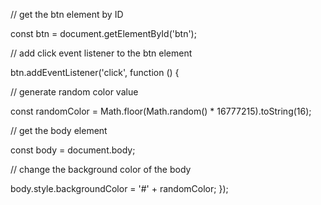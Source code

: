 // get the btn element by ID

const btn = document.getElementById('btn');


// add click event listener to the btn element

btn.addEventListener('click', function () {



// generate random color value

const randomColor = Math.floor(Math.random() \* 16777215).toString(16);


// get the body element

const body = document.body;


// change the background color of the body

body.style.backgroundColor = '#' + randomColor;
});
